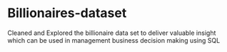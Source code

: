 # Billionaires-dataset
Cleaned and Explored the billionaire data set to deliver valuable insight which can be used in management business decision making using SQL
